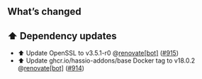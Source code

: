 ## What’s changed

## ⬆️ Dependency updates

- ⬆️ Update OpenSSL to v3.5.1-r0 @[renovate[bot]](https://github.com/apps/renovate) ([#915](https://github.com/hassio-addons/addon-ssh/pull/915))
- ⬆️ Update ghcr.io/hassio-addons/base Docker tag to v18.0.2 @[renovate[bot]](https://github.com/apps/renovate) ([#914](https://github.com/hassio-addons/addon-ssh/pull/914))
